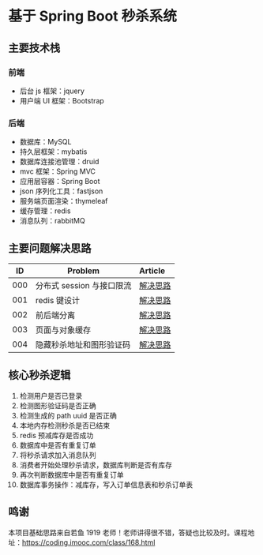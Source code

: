 # 基于 Spring Boot 秒杀系统
## 主要技术栈
### 前端
+ 后台 js 框架：jquery
+ 用户端 UI 框架：Bootstrap
### 后端
+ 数据库：MySQL
+ 持久层框架：mybatis
+ 数据库连接池管理：druid
+ mvc 框架：Spring MVC
+ 应用层容器：Spring Boot
+ json 序列化工具：fastjson
+ 服务端页面渲染：thymeleaf
+ 缓存管理：redis
+ 消息队列：rabbitMQ

## 主要问题解决思路

| ID | Problem  | Article | 
| --- | ---   | :--- |
| 000 | 分布式 session 与接口限流 | [解决思路](/docs/solution.md) |
| 001 | redis 键设计 | [解决思路](/docs/solution.md) |
| 002 | 前后端分离 | [解决思路](/docs/solution.md) |
| 003 | 页面与对象缓存 | [解决思路](/docs/solution.md) |
| 004 | 隐藏秒杀地址和图形验证码 | [解决思路](/docs/solution.md) |

## 核心秒杀逻辑

1. 检测用户是否已登录
2. 检测图形验证码是否正确
3. 检测生成的 path uuid 是否正确
4. 本地内存检测秒杀是否已结束
5. redis 预减库存是否成功
6. 数据库中是否有重复订单
7. 将秒杀请求加入消息队列
8. 消费者开始处理秒杀请求，数据库判断是否有库存
9. 再次判断数据库中是否有重复订单
10. 数据库事务操作：减库存，写入订单信息表和秒杀订单表

## 鸣谢
本项目基础思路来自若鱼 1919 老师！老师讲得很不错，答疑也比较及时。课程地址：https://coding.imooc.com/class/168.html

